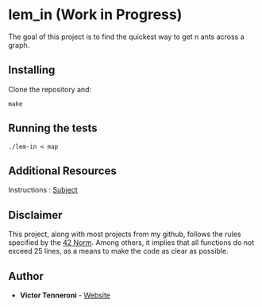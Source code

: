 # lem_in (Work in Progress)

The goal of this project is to find the quickest way to get n ants across a graph.

## Installing

Clone the repository and:
```
make
```
## Running the tests

```
./lem-in < map
```

## Additional Resources

Instructions : [Subject](https://www.dropbox.com/s/1wlvsos3fg2w5ju/lem-in.en.pdf?dl=0)

## Disclaimer

This project, along with most projects from my github, follows the rules specified by the [42 Norm](https://www.dropbox.com/s/a6bpolsav238d97/norme.en.pdf?dl=0). Among others, it implies that all functions do not exceed 25 lines, as a means to make the code as clear as possible.

## Author

* **Victor Tenneroni** - [Website](http://victor-tenneroni.com/)
